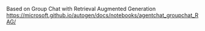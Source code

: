 Based on Group Chat with Retrieval Augmented Generation
https://microsoft.github.io/autogen/docs/notebooks/agentchat_groupchat_RAG/